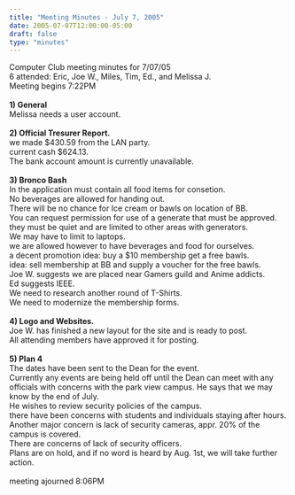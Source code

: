 ```yaml
---
title: "Meeting Minutes - July 7, 2005"
date: 2005-07-07T12:00:00-05:00
draft: false
type: "minutes"
---
```


Computer Club meeting minutes for 7/07/05<br>
6 attended: Eric, Joe W., Miles, Tim, Ed., and Melissa J.<br>
Meeting begins 7:22PM<br>
<br>
<b>1) General</b><br>
Melissa needs a user account.<br>
<br>
<b>2) Official Tresurer Report.</b><br>
we made $430.59 from the LAN party.<br>
current cash $624.13.<br>
The bank account amount is currently unavailable.<br>
<br>
<b>3) Bronco Bash</b><br>
In the application must contain all food items for consetion.<br>
No beverages are allowed for handing out.<br>
There will be no chance for Ice cream or bawls on location of BB.<br>
You can request permission for use of a generate that must be approved.<br>
they must be quiet and are limited to other areas with generators.<br>
We may have to limit to laptops.<br>
we are allowed however to have beverages and food for ourselves.<br>
a decent promotion idea: buy a $10 membership get a free bawls.<br>
idea: sell membership at BB and supply a voucher for the free bawls.<br>
Joe W. suggests we are placed near Gamers guild and Anime addicts.<br>
Ed suggests IEEE.<br>
We need to research another round of T-Shirts.<br>
We need to modernize the membership forms.<br>
<br>
<b>4) Logo and Websites.</b><br>
Joe W. has finished a new layout for the site and is ready to post.<br>
All attending members have approved it for posting.<br>
<br>
<b>5) Plan 4</b><br>
The dates have been sent to the Dean for the event.<br>
Currently any events are being held off until the Dean can meet with any officials with concerns with the park view campus.  He says that we may know by the end of July.<br>
He wishes to review security policies of the campus.<br> there have been concerns with students and individuals staying after hours.<br>
Another major concern is lack of security cameras, appr. 20% of the campus is covered.<br>
There are concerns of lack of security officers.<br>
Plans are on hold, and if no word is heard by Aug. 1st, we will take further action.<br>
<br>
meeting ajourned 8:06PM<br>
<br>

